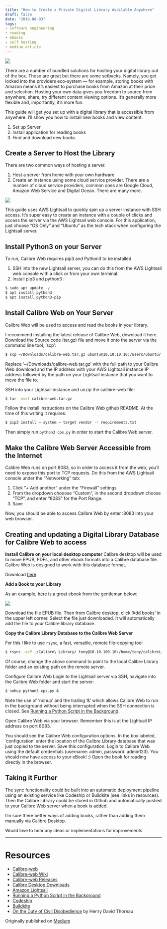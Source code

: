 ```yaml
---
title: "How to Create a Private Digital Library Available Anywhere"
draft: false
date: "2019-08-03"
tags:
- software engineering
- reading
- ebooks
- self hosting
- medium article
---
```


![](library.webp)

There are a number of bundled solutions for hosting your digital library out of the box. Those are great but there are some setbacks. Namely, you get locked into the providers eco-system — for example, storing books with Amazon means it’s easiest to purchase books from Amazon at their price and selection. Hosting your own data gives you freedom to source from anywhere, share, try different content viewing options. It’s generally more flexible and, importantly, it’s more fun.

This guide will get you set up with a digital library that is accessible from anywhere. I’ll show you how to install new books and view content.
1. Set up Server
1. Install application for reading books
1. Find and download new books

## Create a Server to Host the Library
There are two common ways of hosting a server.
1. Host a server from home with your own hardware
1. Create an instance using some cloud service provider. There are a number of cloud service providers, common ones are Google Cloud, Amazon Web Service and Digital Ocean. There are many more.

![](aws-lightsail.webp)

This guide uses AWS Lightsail to quickly spin up a server instance with SSH access. It’s super easy to create an instance with a couple of clicks and access the server via the AWS Lightsail web console. For this application, just choose “OS Only” and “Ubuntu” as the tech stack when configuring the Lightsail server.

## Install Python3 on your Server

To run, Calibre Web requires pip3 and Python3 to be installed.
1. SSH into the new Lightsail server, you can do this from the AWS Lightsail web console with a click or from your own terminal.
1. Install pip3 and python3 :

```bash
$ sudo apt update -y
$ apt install python3 
$ apt install python3-pip
```

## Install Calibre Web on Your Server

Calibre Web will be used to access and read the books in your library.

I recommend installing the latest release of Calibre Web, download it here. Download the Source code (tar.gz) file and move it onto the server via the command line tool, ‘scp’:

```bash
$ scp ~/Downloads/calibre-web.tar.gz ubuntu@10.10.10.10:/users/ubuntu/
```

Replace ‘~/Downloads/calibre-web.tar.gz’ with the full path to your Calibre Web download and the IP address with your AWS Lightsail instance IP address followed by the path on your Lightsail instance that you want to move the file to.

SSH into your Lightsail instance and unzip the calibire-web file:

```bash
$ tar -xvzf calibre-web.tar.gz
```

Follow the install instructions on the Calibre Web github README. At the time of this writing it requires:

```bash
$ pip3 install — system — target vendor -r requirements.txt
```

Then simply run `python3 cps.py` in order to start the Calibre Web server.

## Make the Calibre Web Server Accessible from the Internet

Calibre Web runs on port 8083, so in order to access it from the web, you’ll need to expose this port to TCP requests. Do this from the AWS Lightsail console under the “Networking” tab:
1. Click “+ Add another” under the “Firewall” settings
1. From the dropdown chooose “Custom”, in the second dropdown choose “TCP”, and enter “8083” for the Port Range.
1. Save

Now, you should be able to access Calibre Web by enter <IP Address>:8083 into your web browser.

## Creating and updating a Digital Library Database for Calibre Web to access

**Install Calibre on your local desktop computer**
Calibre desktop will be used to move EPUB, PDFs, and other ebook formats into a Calibre database file. Calibre Web is designed to work with this database format.

Download [here](https://calibre-ebook.com/download).

**Add a Book to your Library**

As an example, [here](https://www.gutenberg.org/ebooks/71) is a great ebook from the gentleman below:

![](hdt.webp)

Download the file EPUB file. Then from Calibre desktop, click ‘Add books’ in the upper left corner. Select the file just downloaded. It will automatically add the file to your Calibre library database.

**Copy the Calibre Library Database to the Calibre Web Server**

For this I like to use `rsync`, a fast, versatile, remote file-copying tool

```bash
$ rsync -azP ./Calibre\ Library/ tony@10.10.100.10:/home/tony/calibreLib
```

Of course, change the above command to point to the local Calibre Library folder and an existing path on the remote server.

Configure Calibre Web
Login to the Lightsail server via SSH, navigate into the Calibre Web folder and start the server:

```bash
$ nohup python3 cps.py &
```

Note the use of ‘nohup’ and the trailing ‘&’ which allows Calibre Web to run in the background without being interrupted when the SSH connection is closed. See [Running a Python Script in the Background](https://janakiev.com/blog/python-background/).

Open Calibre Web via your browser. Remember this is at the Lightsail IP address on port 8083.

You should see the Calibre Web configuration options. In the box labeled, ‘configuration’ enter the location of the Calibre Library database that was just copied to the server. Save this configuration. Login to Calibre Web using the default credentials (username: admin, password: admin123). You should now have access to your eBook! :) Open the book for reading directly in the browser.

## Taking it Further

The sync functionality could be built into an automatic deployment pipeline using an existing service like Codeship or Buildkite (see links in resources).
Then the Calibre Library could be stored in Github and automatically pushed to your Calibre Web server when a book is added.

I’m sure there better ways of adding books, rather than adding them manually via Calibre Desktop.

Would love to hear any ideas or implementations for improvements.

--- 

# Resources
- [Calibre-web](https://github.com/janeczku/calibre-web)
- [Calibre-web Wiki](https://github.com/janeczku/calibre-web/wiki)
- [Calibre-web Releases](https://github.com/janeczku/calibre-web/releases)
- [Calibre Desktop Downloads](https://calibre-ebook.com/download)
- [Amazon Lightsail](https://aws.amazon.com/lightsail/)
- [Running a Python Script in the Background](https://janakiev.com/blog/python-background/)
- [Codeship](https://www.cloudbees.com/products/codeship)
- [Buildkite](https://buildkite.com/)
- [On the Duty of Civil Disobedience](https://www.gutenberg.org/ebooks/71) by Henry David Thoreau

Originally published on [Medium](https://medium.com/@tony-oreglia/how-to-create-a-private-digital-library-available-anywhere-1a04aa83d896)
